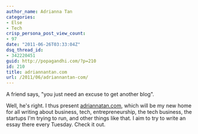 ```yaml
---
author_name: Adrianna Tan
categories:
- Else
- Tech
crisp_persona_post_view_count:
- 97
date: "2011-06-26T03:33:04Z"
dsq_thread_id:
- 342220451
guid: http://popagandhi.com/?p=210
id: 210
title: adriannantan.com
url: /2011/06/adriannantan-com/
---
```


A friend says, "you just need an excuse to get another blog".

Well, he's right. I thus present [adriannatan.com](http://adriannatan.com/), which will be my new home for all writing about business, tech, entrepreneurship, the tech business, the startups I'm trying to run, and other things like that. I aim to try to write an essay there every Tuesday. Check it out.
